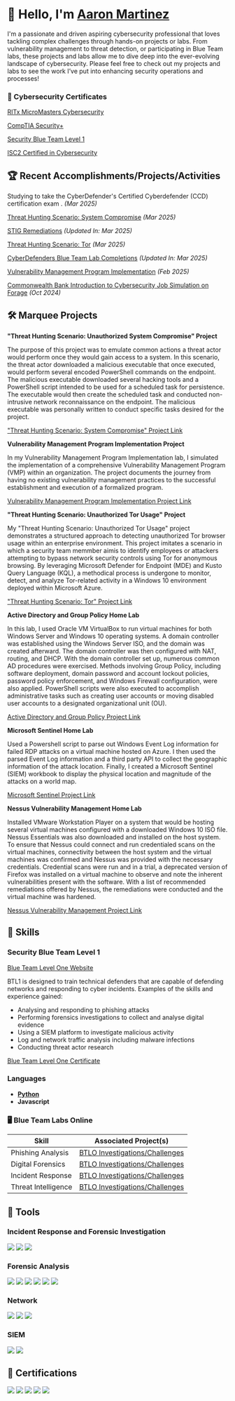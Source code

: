 # 👋 Hello, I'm <a href="https://www.linkedin.com/in/aaron-m-59725a332/">Aaron Martinez</a>

I'm a passionate and driven aspiring cybersecurity professional that loves tackling complex challenges through hands-on projects or labs. From vulnerability management to threat detection, or participating in Blue Team labs, these projects and labs allow me to dive deep into the ever-evolving landscape of cybersecurity. Please feel free to check out my projects and labs to see the work I’ve put into enhancing security operations and processes!

### 📜 Cybersecurity Certificates

<a href="https://github.com/AaronRMartinez/RITx-MicroMasters-Cybersecurity-Certifications/tree/main">RITx MicroMasters Cybersecurity</a>

<a href="https://github.com/AaronRMartinez/CompTIA-Certificates/blob/main/CompTIA%20Security%2B%20ce%20certificate.pdf">CompTIA Security+</a>

<a href="https://github.com/AaronRMartinez/SecurityBlueTeam/tree/main">Security Blue Team Level 1</a>

<a href="https://github.com/AaronRMartinez/ISC2Certifications/blob/main/ISC2%20Certifications/ISC2CertifiedInCybersecurity.pdf">ISC2 Certified in Cybersecurity</a>

## 🏆 Recent Accomplishments/Projects/Activities

Studying to take the CyberDefender's Certified Cyberdefender (CCD) certification exam . *(Mar 2025)*

<a href="https://github.com/AaronRMartinez/Threat-Hunting-Scenario-Compromise">Threat Hunting Scenario: System Compromise</a> *(Mar 2025)*

<a href="https://github.com/AaronRMartinez/STIG-Remediations">STIG Remediations</a> *(Updated In: Mar 2025)*

<a href="https://github.com/AaronRMartinez/Threat-Hunting-Scenario-Tor">Threat Hunting Scenario: Tor</a> *(Mar 2025)*

<a href="https://github.com/AaronRMartinez/CyberDefenders-Blue-Team-Labs/tree/main">CyberDefenders Blue Team Lab Completions</a> *(Updated In: Mar 2025)*

<a href="https://github.com/AaronRMartinez/Vulnerability-Management-Program-Implementation">Vulnerability Management Program Implementation</a> *(Feb 2025)*

<a href="https://github.com/AaronRMartinez/TheForage-Commonwealth-Bank-Job-Simulation/tree/main">Commonwealth Bank Introduction to Cybersecurity Job Simulation on Forage</a> *(Oct 2024)*

## 🛠️ Marquee Projects

**"Threat Hunting Scenario: Unauthorized System Compromise" Project**

The purpose of this project was to emulate common actions a threat actor would perform once they would gain access to a system. In this scenario, the threat actor downloaded a malicious executable that once executed, would perform several encoded PowerShell commands on the endpoint. The malicious executable downloaded several hacking tools and a PowerShell script intended to be used for a scheduled task for persistence. The executable would then create the scheduled task and conducted non-intrusive network reconnaissance on the endpoint. The malicious executable was personally written to conduct specific tasks desired for the project.

<a href="https://github.com/AaronRMartinez/Threat-Hunting-Scenario-Compromise">"Threat Hunting Scenario: System Compromise" Project Link</a>

**Vulnerability Management Program Implementation Project**

In my Vulnerability Management Program Implementation lab, I simulated the implementation of a comprehensive Vulnerability Management Program (VMP) within an organization. The project documents the journey from having no existing vulnerability management practices to the successful establishment and execution of a formalized program.

<a href="https://github.com/AaronRMartinez/Vulnerability-Management-Program-Implementation">Vulnerability Management Program Implementation Project Link</a>

**"Threat Hunting Scenario: Unauthorized Tor Usage" Project**

My "Threat Hunting Scenario: Unauthorized Tor Usage" project demonstrates a structured approach to detecting unauthorized Tor browser usage within an enterprise environment. This project imitates a scenario in which a security team memmber aimis to identify employees or attackers attempting to bypass network security controls using Tor for anonymous browsing. By leveraging Microsoft Defender for Endpoint (MDE) and Kusto Query Language (KQL), a methodical process is undergone to monitor, detect, and analyze Tor-related activity in a Windows 10 environment deployed within Microsoft Azure.

<a href="https://github.com/AaronRMartinez/Threat-Hunting-Scenario-Tor">"Threat Hunting Scenario: Tor" Project Link</a>

**Active Directory and Group Policy Home Lab**

In this lab, I used Oracle VM VirtualBox to run virtual machines for both Windows Server and Windows 10 operating systems. A domain controller was established using the Windows Server ISO, and the domain was created afterward. The domain controller was then configured with NAT, routing, and DHCP. With the domain controller set up, numerous common AD procedures were exercised. Methods involving Group Policy, including software deployment, domain password and account lockout policies, password policy enforcement, and Windows Firewall configuration, were also applied. PowerShell scripts were also executed to accomplish administrative tasks such as creating user accounts or moving disabled user accounts to a designated organizational unit (OU).

<a href="https://github.com/AaronRMartinez/Active-Directory-and-Group-Policy-Home-Lab">Active Directory and Group Policy Project Link</a>

**Microsoft Sentinel Home Lab**

Used a Powershell script to parse out Windows Event Log information for failed RDP attacks on a virtual machine hosted on Azure. I then used the parsed Event Log information and a third party API to collect the geographic information of the attack location. Finally, I created a Microsoft Sentinel (SIEM) workbook to display the physical location and magnitude of the attacks on a world map. 

<a href="https://github.com/AaronRMartinez/Microsoft-Sentinel-Home-Lab">Microsoft Sentinel Project Link</a>

**Nessus Vulnerability Management Home Lab**

Installed VMware Workstation Player on a system that would be hosting several virtual machines configured with a downloaded Windows 10 ISO file. Nessus Essentials was also downloaded and installed on the host system. To ensure that Nessus could connect and run credentialed scans on the virtual machines, connectivity between the host system and the virtual machines was confirmed and Nessus was provided with the necessary credentials. Credential scans were run and in a trial, a deprecated version of Firefox was installed on a virtual machine to observe and note the inherent vulnerabilities present with the software. With a list of recommended remediations offered by Nessus, the remediations were conducted and the virtual machine was hardened.

<a href="https://github.com/AaronRMartinez/Nessus-Vulnerability-Management-Home-Lab">Nessus Vulnerability Management Project Link</a>

## 📖 Skills

### Security Blue Team Level 1

<a href="https://www.securityblue.team/why-btl1/">Blue Team Level One Website</a>

BTL1 is designed to train technical defenders that are capable of defending networks and responding to cyber incidents. Examples of the skills and experience gained:
- Analysing and responding to phishing attacks
- Performing forensics investigations to collect and analyse digital evidence
- Using a SIEM platform to investigate malicious activity
- Log and network traffic analysis including malware infections
- Conducting threat actor research

<a href="https://github.com/AaronRMartinez/SecurityBlueTeam/blob/main/Blue%20Team%20Level%201-Certification.pdf">Blue Team Level One Certificate</a>

### Languages
- **<a href="https://github.com/AaronRMartinez/MITx-6.00.1x-Introduction-to-Computer-Science-and-Programming-Using-Python">Python</a>**
- **Javascript**

### 🖥️ Blue Team Labs Online

| Skill                                         | Associated Project(s)         |
|-----------------------------------------------|----------------------------|
| Phishing Analysis                         | <a href="https://github.com/AaronRMartinez/Phishing-Analysis/tree/main">BTLO Investigations/Challenges</a>|
| Digital Forensics | <a href="https://github.com/AaronRMartinez/Forensic-Analysis">BTLO Investigations/Challenges</a> |
| Incident Response | <a href="https://github.com/AaronRMartinez/Incident-Response/tree/main">BTLO Investigations/Challenges</a> |
| Threat Intelligence | <a href="https://github.com/AaronRMartinez/Threat-Intelligence">BTLO Investigations/Challenges</a> |


## 🧰 Tools

### Incident Response and Forensic Investigation
<div>
    <img src="https://img.shields.io/badge/DeepBlueCLI-000000?style=for-the-badge&logo=github&logoColor=white" />
    <img src="https://img.shields.io/badge/ProcDump-0078D6?style=for-the-badge&logo=microsoft&logoColor=white" />
    <img src="https://img.shields.io/badge/PECmd-000000?style=for-the-badge&logo=github&logoColor=white" />
</div>

### Forensic Analysis
<div>
    <img src="https://img.shields.io/badge/Autopsy-004d99?style=for-the-badge&logoColor=white" />
    <img src="https://img.shields.io/badge/FTK%20Imager-003366?style=for-the-badge&logoColor=white" />
    <img src="https://img.shields.io/badge/Scalpel-663399?style=for-the-badge&logoColor=white" />
    <img src="https://img.shields.io/badge/Volatility-336699?style=for-the-badge&logoColor=white" />
    <img src="https://img.shields.io/badge/Windows%20File%20Analyzer-0066cc?style=for-the-badge&logoColor=white" />
    <img src="https://img.shields.io/badge/EnCase%20Forensic-005a9c?style=for-the-badge&logoColor=white" />
</div>

### Network
<div>
    <img src="https://img.shields.io/badge/-Wireshark-1679A7?&style=for-the-badge&logo=Wireshark&logoColor=white" />
    <img src="https://img.shields.io/badge/-Suricata-EF3B2D?&style=for-the-badge&logo=Suricata&logoColor=white" />
    <img src="https://img.shields.io/badge/-Nmap-4682B4?&style=for-the-badge&logo=Nmap&logoColor=white" />
</div>

### SIEM
<div>
    <img src="https://img.shields.io/badge/-Splunk-000000?&style=for-the-badge&logo=Splunk&logoColor=white" />
    <img src="https://img.shields.io/badge/-Microsoft%20Sentinel-0078D4?&style=for-the-badge&logo=Microsoft%20Sentinel&logoColor=white" />
</div>

## 📜 Certifications
<div>
    <img src="https://img.shields.io/badge/CompTIA%20Security+-black?style=for-the-badge&logo=github&logoColor=white" />
    <img src="https://img.shields.io/badge/-Security%20Blue%20Team%20Level%201-000080?&style=for-the-badge&logoColor=white" />
    <img src="https://img.shields.io/badge/-ISC2%20Certified%20in%20Cybersecurity-000080?&style=for-the-badge&logoColor=white" />
    <img src="https://img.shields.io/badge/-CYBER525x%3A%20Cybersecurity%20Capstone-000080?&style=for-the-badge&logoColor=white" />
    <img src="https://img.shields.io/badge/-MITx%20Data%20Analysis%3A%20Statistical%20Modeling%20and%20Computation%20in%20Applications-000080?&style=for-the-badge&logoColor=white" />
</div>
